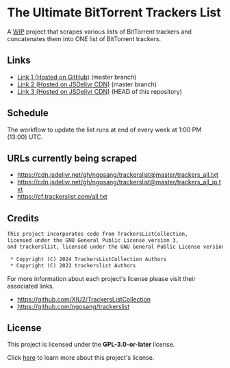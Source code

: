 # The Ultimate BitTorrent Trackers List

A <ins>WIP</ins> project that scrapes various lists of BitTorrent trackers and concatenates them into ONE list of BitTorrent trackers.

## Links

* [Link 1 \(Hosted on GitHub\)](https://raw.githubusercontent.com/FlawlessCasual17/UltimateBTTrackersList/refs/heads/master/ultimate_trackers.txt)
  (master branch)
* [Link 2 \(Hosted on JSDelivr CDN\)](https://cdn.jsdelivr.net/gh/FlawlessCasual17/UltimateBTTrackersList@master/ultimate_trackers.txt)
  (master branch)
* [Link 3 \(Hosted on JSDelivr CDN\)](https://cdn.jsdelivr.net/gh/FlawlessCasual17/UltimateBTTrackersList@HEAD/ultimate_trackers.txt)
  (HEAD of this repository)

## Schedule

The workflow to update the list runs at end of every week at 1:00 PM (13:00) UTC.

## URLs currently being scraped

* <https://cdn.jsdelivr.net/gh/ngosang/trackerslist@master/trackers_all.txt>
* <https://cdn.jsdelivr.net/gh/ngosang/trackerslist@master/trackers_all_ip.txt>
* <https://cf.trackerslist.com/all.txt>

## Credits

```txt
This project incorporates code from TrackersListCollection,
licensed under the GNU General Public License version 3,
and trackerslist, licensed under the GNU General Public License version 2.

 * Copyright (C) 2024 TrackersListCollection Authors
 * Copyright (C) 2022 trackerslist Authors
```

For more information about each project's license please visit their associated links.
* <https://github.com/XIU2/TrackersListCollection>
* <https://github.com/ngosang/trackerslist>

## License

This project is licensed under the **GPL-3.0-or-later** license.

Click [here](./LICENSE) to learn more about this project's license.
